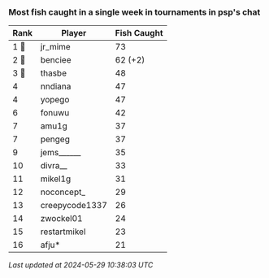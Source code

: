 ### Most fish caught in a single week in tournaments in psp's chat
| Rank | Player | Fish Caught |
|------|--------|-----------|
| 1 🥇  | jr_mime | 73 |
| 2 🥈  | benciee | 62 (+2) |
| 3 🥉  | thasbe | 48 |
| 4  | nndiana | 47 |
| 4  | yopego | 47 |
| 6  | fonuwu | 42 |
| 7  | amu1g | 37 |
| 7  | pengeg | 37 |
| 9  | jems______ | 35 |
| 10  | divra__ | 33 |
| 11  | mikel1g | 31 |
| 12  | noconcept_ | 29 |
| 13  | creepycode1337 | 26 |
| 14  | zwockel01 | 24 |
| 15  | restartmikel | 23 |
| 16  | afju* | 21 |

_Last updated at 2024-05-29 10:38:03 UTC_